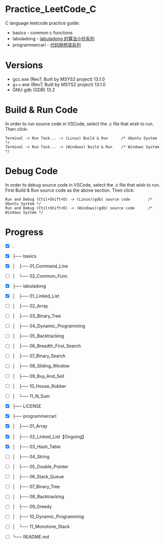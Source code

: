 # Practice_LeetCode_C

C language leetcode practice guide:

- basics - common c functions
- labuladong - [labuladong 的算法小抄系列](https://labuladong.github.io/algo/home/)
- programmercarl - [代码随想录系列](https://programmercarl.com/)

# Versions

- gcc.exe (Rev7, Built by MSYS2 project) 13.1.0
- g++.exe (Rev7, Built by MSYS2 project) 13.1.0
- GNU gdb (GDB) 13.2

# Build & Run Code
In order to run source code in VSCode, select the .c file that wish to run. Then click:
```
Terminal -> Run Task... -> (Linux) Build & Run      /* Ubuntu System */
Terminal -> Run Task... -> (Windows) Build & Run    /* Windows System */
```

# Debug Code
In order to debug source code in VSCode, select the .c file that wish to run.
First Build & Run source code as the above section.
Then click:
```
Run and Debug (Ctil+Shift+D) -> (Linux)(gdb) source code        /* Ubuntu System */
Run and Debug (Ctil+Shift+D) -> (Windows)(gdb) source code      /* Windows System */
```

# Progress

- [x] .
- [x] ├── basics
- [x] │   ├── 01_Command_Line
- [ ] │   └── 02_Common_Func
- [x] ├── labuladong
- [x] │   ├── 01_Linked_List
- [ ] │   ├── 02_Array
- [ ] │   ├── 03_Binary_Tree
- [ ] │   ├── 04_Dynamic_Programming
- [ ] │   ├── 05_Backtracking
- [ ] │   ├── 06_Breadth_First_Search
- [ ] │   ├── 07_Binary_Search
- [ ] │   ├── 08_Sliding_Window
- [ ] │   ├── 09_Buy_And_Sell
- [ ] │   ├── 10_House_Robber
- [ ] │   └── 11_N_Sum
- [x] ├── LICENSE
- [x] ├── programmercarl
- [x] │   ├── 01_Array
- [x] │   ├── 02_Linked_List【Ongoing】
- [x] │   ├── 03_Hash_Table
- [ ] │   ├── 04_String
- [ ] │   ├── 05_Double_Pointer
- [ ] │   ├── 06_Stack_Queue
- [ ] │   ├── 07_Binary_Tree
- [ ] │   ├── 08_Backtracking
- [ ] │   ├── 09_Greedy
- [ ] │   ├── 10_Dynamic_Programming
- [ ] │   └── 11_Monotone_Stack
- [ ] └── README.md

